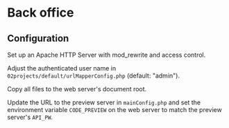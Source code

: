 # Back office

Configuration
-------------

Set up an Apache HTTP Server with mod\_rewrite and access control.

Adjust the authenticated user name in `02projects/default/urlMapperConfig.php` (default: "admin").

Copy all files to the web server's document root.

Update the URL to the preview server in `mainConfig.php` and set the environment variable `CODE_PREVIEW` on the web server to match the preview server's `API_PW`.
